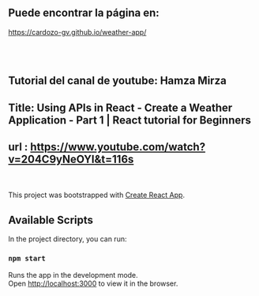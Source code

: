 
## Puede encontrar la página en:

https://cardozo-gv.github.io/weather-app/

</br> </br>
## Tutorial del canal de youtube: Hamza Mirza
## Title: Using APIs in React - Create a Weather Application - Part 1 | React tutorial for Beginners
## url : https://www.youtube.com/watch?v=204C9yNeOYI&t=116s


</br> </br>
This project was bootstrapped with [Create React App](https://github.com/facebook/create-react-app).

## Available Scripts

In the project directory, you can run:

### `npm start`

Runs the app in the development mode.<br>
Open [http://localhost:3000](http://localhost:3000) to view it in the browser.
